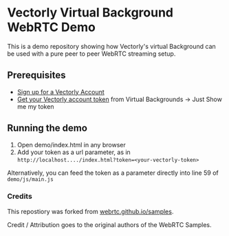 # Vectorly Virtual Background WebRTC Demo

This is a demo repository showing how Vectorly's virtual Background can be used with a pure peer to peer WebRTC streaming setup.



## Prerequisites
- [Sign up for a Vectorly Account](https://ai-filters.vectorly.io/)
- [Get your Vectorly account token](https://ai-filters.vectorly.io/#/home/virtualbackground/token) from Virtual Backgrounds -> Just Show me my token


## Running the demo

1. Open demo/index.html in any browser
2. Add your token as a url parameter, as in  `http://localhost..../index.html?token=<your-vectorly-token>`

Alternatively, you can feed the token as a parameter directly into line 59 of `demo/js/main.js`



### Credits

This repostiory was forked from [webrtc.github.io/samples](https://github.com/webrtc/samples).


Credit / Attribution goes to the original authors of the WebRTC Samples.

